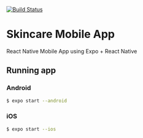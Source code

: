 [![Build Status](https://travis-ci.org/Requisitos-de-Software/2019.2-Shazam.svg?branch=master)](https://travis-ci.org/skincare-deep-learning/Skincare-frontend.svg?branch=master)

# Skincare Mobile App
React Native Mobile App using Expo + React Native 

## Running app

### Android

```bash
$ expo start --android
```

### iOS

```bash
$ expo start --ios
```

